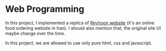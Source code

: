 # Web Programming
In this project, I implemented a replica of [Reyhoon website](https://www.reyhoon.com/) (it's an online food ordering website in Iran). I should also mention that, the original site UI maybe change over the time.

In this project, we are allowed to use only pure html, css and javascript.